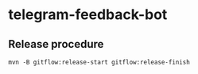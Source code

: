 # telegram-feedback-bot


## Release procedure
````
mvn -B gitflow:release-start gitflow:release-finish